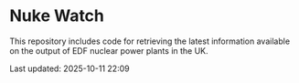# Nuke Watch

This repository includes code for retrieving the latest information available on the output of EDF nuclear power plants in the UK.

Last updated: 2025-10-11 22:09